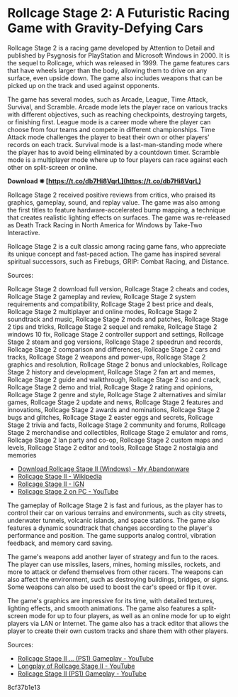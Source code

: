 # Rollcage Stage 2: A Futuristic Racing Game with Gravity-Defying Cars
 
Rollcage Stage 2 is a racing game developed by Attention to Detail and published by Psygnosis for PlayStation and Microsoft Windows in 2000. It is the sequel to Rollcage, which was released in 1999. The game features cars that have wheels larger than the body, allowing them to drive on any surface, even upside down. The game also includes weapons that can be picked up on the track and used against opponents.
 
The game has several modes, such as Arcade, League, Time Attack, Survival, and Scramble. Arcade mode lets the player race on various tracks with different objectives, such as reaching checkpoints, destroying targets, or finishing first. League mode is a career mode where the player can choose from four teams and compete in different championships. Time Attack mode challenges the player to beat their own or other players' records on each track. Survival mode is a last-man-standing mode where the player has to avoid being eliminated by a countdown timer. Scramble mode is a multiplayer mode where up to four players can race against each other on split-screen or online.
 
**Download ✵ [https://t.co/db7Hi8VqrL](https://t.co/db7Hi8VqrL)**


 
Rollcage Stage 2 received positive reviews from critics, who praised its graphics, gameplay, sound, and replay value. The game was also among the first titles to feature hardware-accelerated bump mapping, a technique that creates realistic lighting effects on surfaces. The game was re-released as Death Track Racing in North America for Windows by Take-Two Interactive.
 
Rollcage Stage 2 is a cult classic among racing game fans, who appreciate its unique concept and fast-paced action. The game has inspired several spiritual successors, such as Firebugs, GRIP: Combat Racing, and Distance.
 
Sources:
 
Rollcage Stage 2 download full version,  Rollcage Stage 2 cheats and codes,  Rollcage Stage 2 gameplay and review,  Rollcage Stage 2 system requirements and compatibility,  Rollcage Stage 2 best price and deals,  Rollcage Stage 2 multiplayer and online modes,  Rollcage Stage 2 soundtrack and music,  Rollcage Stage 2 mods and patches,  Rollcage Stage 2 tips and tricks,  Rollcage Stage 2 sequel and remake,  Rollcage Stage 2 windows 10 fix,  Rollcage Stage 2 controller support and settings,  Rollcage Stage 2 steam and gog versions,  Rollcage Stage 2 speedrun and records,  Rollcage Stage 2 comparison and differences,  Rollcage Stage 2 cars and tracks,  Rollcage Stage 2 weapons and power-ups,  Rollcage Stage 2 graphics and resolution,  Rollcage Stage 2 bonus and unlockables,  Rollcage Stage 2 history and development,  Rollcage Stage 2 fan art and memes,  Rollcage Stage 2 guide and walkthrough,  Rollcage Stage 2 iso and crack,  Rollcage Stage 2 demo and trial,  Rollcage Stage 2 rating and opinions,  Rollcage Stage 2 genre and style,  Rollcage Stage 2 alternatives and similar games,  Rollcage Stage 2 update and news,  Rollcage Stage 2 features and innovations,  Rollcage Stage 2 awards and nominations,  Rollcage Stage 2 bugs and glitches,  Rollcage Stage 2 easter eggs and secrets,  Rollcage Stage 2 trivia and facts,  Rollcage Stage 2 community and forums,  Rollcage Stage 2 merchandise and collectibles,  Rollcage Stage 2 emulator and roms,  Rollcage Stage 2 lan party and co-op,  Rollcage Stage 2 custom maps and levels,  Rollcage Stage 2 editor and tools,  Rollcage Stage 2 nostalgia and memories
 
- [Download Rollcage Stage II (Windows) - My Abandonware](https://www.myabandonware.com/game/rollcage-stage-ii-9zm)
- [Rollcage Stage II - Wikipedia](https://en.wikipedia.org/wiki/Rollcage_Stage_II)
- [Rollcage Stage II - IGN](https://www.ign.com/games/rollcage-stage-ii/)
- [Rollcage Stage 2 on PC - YouTube](https://www.youtube.com/watch?v=MyU-naCobmo)

The gameplay of Rollcage Stage 2 is fast and furious, as the player has to control their car on various terrains and environments, such as city streets, underwater tunnels, volcanic islands, and space stations. The game also features a dynamic soundtrack that changes according to the player's performance and position. The game supports analog control, vibration feedback, and memory card saving.
 
The game's weapons add another layer of strategy and fun to the races. The player can use missiles, lasers, mines, homing missiles, rockets, and more to attack or defend themselves from other racers. The weapons can also affect the environment, such as destroying buildings, bridges, or signs. Some weapons can also be used to boost the car's speed or flip it over.
 
The game's graphics are impressive for its time, with detailed textures, lighting effects, and smooth animations. The game also features a split-screen mode for up to four players, as well as an online mode for up to eight players via LAN or Internet. The game also has a track editor that allows the player to create their own custom tracks and share them with other players.
 
Sources:

- [Rollcage Stage II ... (PS1) Gameplay - YouTube](https://www.youtube.com/watch?v=H6gZ0cK4IAY)
- [Longplay of Rollcage Stage II - YouTube](https://www.youtube.com/watch?v=7_6KmyAqU6U)
- [Rollcage Stage II (PS1) Gameplay - YouTube](https://www.youtube.com/watch?v=eK4zBylkqmk)

 8cf37b1e13
 
